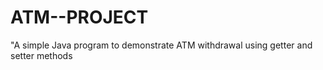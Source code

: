 # ATM--PROJECT
"A simple Java program to demonstrate ATM withdrawal using getter and setter methods
